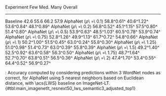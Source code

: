 Experiment                      Few        Med.        Many     Overall
-----------------------  ----------  ----------  ----------  ----------
Baseline                       42.6        55.6        66.2        57.9
AlphaNet (_ρ_\ =\ 0.1)   58.8^0.61^  40.6^1.22^  53.6^0.84^  48.1^0.89^
AlphaNet (_ρ_\ =\ 0.2)   56.8^0.52^  45.1^1.15^  57.5^0.80^  51.4^0.80^
AlphaNet (_ρ_\ =\ 0.5)   53.9^0.63^  48.5^1.03^  60.5^0.78^  53.9^0.74^
AlphaNet (_ρ_\ =\ 0.75)  52.8^1.26^  49.9^1.13^  61.7^0.72^  54.8^0.66^
AlphaNet (_ρ_\ =\ 1)     50.2^1.00^  51.5^0.45^  63.0^0.24^  55.8^0.30^
AlphaNet (_ρ_\ =\ 1.25)  51.0^0.98^  51.4^0.73^  63.0^0.39^  55.8^0.39^
AlphaNet (_ρ_\ =\ 1.5)   49.2^1.40^  52.5^0.92^  63.6^0.58^  56.3^0.50^
AlphaNet (_ρ_\ =\ 1.75)  48.7^1.64^  52.7^0.70^  63.8^0.51^  56.5^0.36^
AlphaNet (_ρ_\ =\ 2)     47.4^1.70^  53.4^0.55^  64.4^0.52^  56.9^0.27^

: Accuracy computed by considering predictions within 3 WordNet nodes as correct, for AlphaNet using 5 nearest neighbors based on Euclidean distance, with \acs{LWS} baseline on ImageNet-LT. {#tbl:main_imagenetlt_resnext50_lws_semantic3_adjusted_top1}
